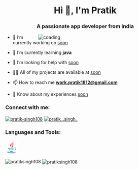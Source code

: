 <h1 align="center">Hi 👋, I'm Pratik</h1>
<h3 align="center">A passionate app developer from India</h3>

<img align="right" alt="coading" width="400" src="https://user-images.githubusercontent.com/55389276/140866485-8fb1c876-9a8f-4d6a-98dc-08c4981eaf70.gif">

- 🔭 I’m currently working on [soon](.)

- 🌱 I’m currently learning **java**

- 🤝 I’m looking for help with [soon](.)

- 👨‍💻 All of my projects are available at [soon](soon)

- 📫 How to reach me **work.pratik1812@gmail.com**

- 📄 Know about my experiences [soon](soon)

<h3 align="left">Connect with me:</h3>
<p align="left">
<a href="https://linkedin.com/in/pratik-singh108" target="blank"><img align="center" src="https://raw.githubusercontent.com/rahuldkjain/github-profile-readme-generator/master/src/images/icons/Social/linked-in-alt.svg" alt="pratik-singh108" height="30" width="40" /></a>
<a href="https://instagram.com/pratik_.singh_" target="blank"><img align="center" src="https://raw.githubusercontent.com/rahuldkjain/github-profile-readme-generator/master/src/images/icons/Social/instagram.svg" alt="pratik_.singh_" height="30" width="40" /></a>
</p>

<h3 align="left">Languages and Tools:</h3>
<p align="left"> <a href="https://www.java.com" target="_blank" rel="noreferrer"> <img src="https://raw.githubusercontent.com/devicons/devicon/master/icons/java/java-original.svg" alt="java" width="40" height="40"/> </a> </p>

<p><img align="left" src="https://github-readme-stats.vercel.app/api/top-langs?username=pratiksingh108&show_icons=true&locale=en&layout=compact" alt="pratiksingh108" /></p>

<p>&nbsp;<img align="center" src="https://github-readme-stats.vercel.app/api?username=pratiksingh108&show_icons=true&locale=en" alt="pratiksingh108" /></p>

